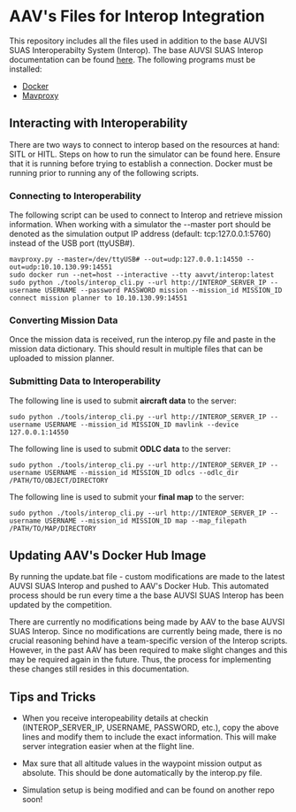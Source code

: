 # AAV's Files for Interop Integration
This repository includes all the files used in addition to the base AUVSI SUAS Interoperabilty System (Interop). The base AUVSI SUAS Interop documentation can be found [here](https://github.com/auvsi-suas/interop). The following programs must be installed:

- [Docker](https://docs.docker.com/get-started/)
- [Mavproxy](https://ardupilot.org/mavproxy/docs/getting_started/download_and_installation.html#)

## Interacting with Interoperability
There are two ways to connect to interop based on the resources at hand: SITL or HITL. Steps on how to run the simulator can be found here. Ensure that it is running before trying to establish a connection. Docker must be running prior to running any of the following scripts.

### Connecting to Interoperability

The following script can be used to connect to Interop and retrieve mission information. When working with a simulator the --master port should be denoted as the simulation output IP address (default: tcp:127.0.0.1:5760) instead of the USB port (ttyUSB#).

```
mavproxy.py --master=/dev/ttyUSB# --out=udp:127.0.0.1:14550 --out=udp:10.10.130.99:14551
sudo docker run --net=host --interactive --tty aavvt/interop:latest
sudo python ./tools/interop_cli.py --url http://INTEROP_SERVER_IP --username USERNAME --password PASSWORD mission --mission_id MISSION_ID
connect mission planner to 10.10.130.99:14551
```

### Converting Mission Data

Once the mission data is received, run the interop.py file and paste in the mission data dictionary. This should result in multiple files that can be uploaded to mission planner.

### Submitting Data to Interoperability

The following line is used to submit **aircraft data** to the server:
```
sudo python ./tools/interop_cli.py --url http://INTEROP_SERVER_IP --username USERNAME --mission_id MISSION_ID mavlink --device 127.0.0.1:14550
```
The following line is used to submit **ODLC data** to the server:
```
sudo python ./tools/interop_cli.py --url http://INTEROP_SERVER_IP --username USERNAME --mission_id MISSION_ID odlcs --odlc_dir /PATH/TO/OBJECT/DIRECTORY
```
The following line is used to submit your **final map** to the server: 
```
sudo python ./tools/interop_cli.py --url http://INTEROP_SERVER_IP --username USERNAME --mission_id MISSION_ID map --map_filepath /PATH/TO/MAP/DIRECTORY
```

## Updating AAV's Docker Hub Image

By running the update.bat file - custom modifications are made to the latest AUVSI SUAS Interop and pushed to AAV's Docker Hub. This automated process should be run every time a the base AUVSI SUAS Interop has been updated by the competition.

There are currently no modifications being made by AAV to the base AUVSI SUAS Interop. Since no modifications are currently being made, there is no crucial reasoning behind have a team-specific version of the Interop scripts. However, in the past AAV has been required to make slight changes and this may be required again in the future. Thus, the process for implementing these changes still resides in this documentation.


## Tips and Tricks

- When you receive interopeability details at checkin (INTEROP_SERVER_IP, USERNAME, PASSWORD, etc.), copy the above lines and modify them to include the exact information. This will make server integration easier when at the flight line.

- Max sure that all altitude values in the waypoint mission output as absolute. This should be done automatically by the interop.py file.

- Simulation setup is being modified and can be found on another repo soon!
